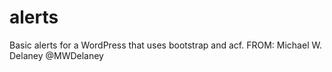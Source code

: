 # alerts
Basic alerts for a WordPress that uses bootstrap and acf. FROM: Michael W. Delaney  @MWDelaney
